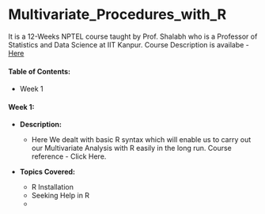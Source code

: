# Multivariate_Procedures_with_R
It is a 12-Weeks NPTEL course taught by Prof. Shalabh who is a Professor of Statistics and Data Science at IIT Kanpur. Course Description is availabe - [Here](https://onlinecourses.nptel.ac.in/noc24_mg68/preview)
#### Table of Contents:
- Week 1

#### **Week 1:**
-   **Description:**
    - Here We dealt with basic R syntax which will enable us to carry out our Multivariate Analysis with R easily in the long run. Course reference - Click Here.
   

- **Topics Covered:**
    - R Installation
    - Seeking Help in R
    - 
